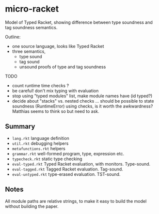 micro-racket
===

Model of Typed Racket,
 showing difference between type soundness and tag soundness semantics.

Outline:
- one source language, looks like Typed Racket
- three semantics,
  * type sound
  * tag sound
  * unsound
proofs of type and tag soundness

TODO
- count runtime time checks ?
- be careful! don't mix typing with evaluation
- stop using "typed modules" list, make module names have (id typed?)
- decide about "stacks" vs. nested checks
  ... should be possible to state soundness (RuntimeError) using checks,
      is it worth the awkwardness? Matthias seems to think so but need to ask.

Summary
---

- `lang.rkt` language definition
- `util.rkt` debugging helpers
- `metafunctions.rkt` helpers
- `grammar.rkt` well-formed program, type, expression etc.
- `typecheck.rkt` static type checking
- `eval-typed.rkt` Typed Racket evaluation, with monitors. Type-sound.
- `eval-tagged.rkt` Tagged Racket evaluation. Tag-sound.
- `eval-untyped.rkt` type-erased evaluation. TST-sound.


Notes
---

All module paths are relative strings,
 to make it easy to build the model without building the paper.


